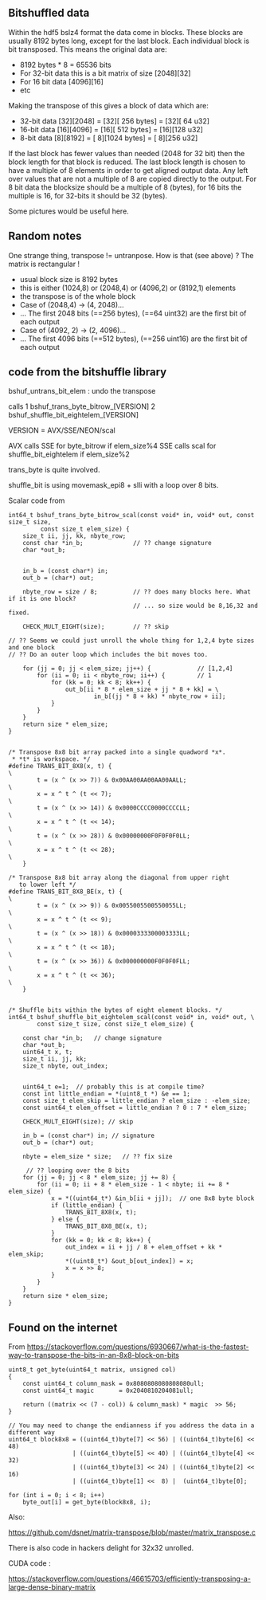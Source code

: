 
## Bitshuffled data

Within the hdf5 bslz4 format the data come in blocks. These blocks are usually 8192
bytes long, except for the last block. Each individual block is bit transposed. This
means the original data are:

 - 8192 bytes * 8 = 65536 bits
 - For 32-bit data this is a bit matrix of size [2048][32]
 - For 16 bit data [4096][16]
 - etc

Making the transpose of this gives a block of data which are:
 - 32-bit data [32][2048] = [32][ 256 bytes] = [32][ 64 u32]
 - 16-bit data [16][4096] = [16][ 512 bytes] = [16][128 u32]
 -  8-bit data  [8][8192] = [ 8][1024 bytes] = [ 8][256 u32]

If the last block has fewer values than needed (2048 for 32 bit) then the block length
for that block is reduced. The last block length is chosen to have a multiple of 8 elements
in order to get aligned output data. Any left over values that are not a multiple
of 8 are copied directly to the output. For 8 bit data the blocksize should be a multiple
of 8 (bytes), for 16 bits the multiple is 16, for 32-bits it should be 32 (bytes).

Some pictures would be useful here.

## Random notes

One strange thing, transpose != untranpose. How is that (see above) ? The matrix is rectangular !

 - usual block size is 8192 bytes
 - this is either (1024,8) or (2048,4) or (4096,2) or (8192,1) elements
 - the transpose is of the whole block
 - Case of (2048,4) -> (4, 2048)...
 - ... The first 2048 bits (==256 bytes), (==64 uint32) are the first bit of each output
 - Case of (4092, 2) -> (2, 4096)...
 - ... The first 4096 bits (==512 bytes), (==256 uint16) are the first bit of each output

## code from the bitshuffle library

bshuf_untrans_bit_elem : undo the transpose

calls
 1 bshuf_trans_byte_bitrow_[VERSION]
 2 bshuf_shuffle_bit_eightelem_[VERSION]

VERSION = AVX/SSE/NEON/scal

 AVX calls SSE for byte_bitrow if elem_size%4
 SSE calls scal for shuffle_bit_eightelem if elem_size%2

trans_byte is quite involved.

shuffle_bit is using movemask_epi8 + slli with a loop over 8 bits.

Scalar code from
```
int64_t bshuf_trans_byte_bitrow_scal(const void* in, void* out, const size_t size,
         const size_t elem_size) {
    size_t ii, jj, kk, nbyte_row;
    const char *in_b;              // ?? change signature
    char *out_b;


    in_b = (const char*) in;
    out_b = (char*) out;

    nbyte_row = size / 8;          // ?? does many blocks here. What if it is one block?
                                   // ... so size would be 8,16,32 and fixed.

    CHECK_MULT_EIGHT(size);        // ?? skip

// ?? Seems we could just unroll the whole thing for 1,2,4 byte sizes and one block
// ?? Do an outer loop which includes the bit moves too.

    for (jj = 0; jj < elem_size; jj++) {             // [1,2,4]
        for (ii = 0; ii < nbyte_row; ii++) {         // 1
            for (kk = 0; kk < 8; kk++) {
                out_b[ii * 8 * elem_size + jj * 8 + kk] = \
                        in_b[(jj * 8 + kk) * nbyte_row + ii];
            }
        }
    }
    return size * elem_size;
}
```

```

/* Transpose 8x8 bit array packed into a single quadword *x*.
 * *t* is workspace. */
#define TRANS_BIT_8X8(x, t) {                                               \
        t = (x ^ (x >> 7)) & 0x00AA00AA00AA00AALL;                          \
        x = x ^ t ^ (t << 7);                                               \
        t = (x ^ (x >> 14)) & 0x0000CCCC0000CCCCLL;                         \
        x = x ^ t ^ (t << 14);                                              \
        t = (x ^ (x >> 28)) & 0x00000000F0F0F0F0LL;                         \
        x = x ^ t ^ (t << 28);                                              \
    }

/* Transpose 8x8 bit array along the diagonal from upper right
   to lower left */
#define TRANS_BIT_8X8_BE(x, t) {                                            \
        t = (x ^ (x >> 9)) & 0x0055005500550055LL;                          \
        x = x ^ t ^ (t << 9);                                               \
        t = (x ^ (x >> 18)) & 0x0000333300003333LL;                         \
        x = x ^ t ^ (t << 18);                                              \
        t = (x ^ (x >> 36)) & 0x000000000F0F0F0FLL;                         \
        x = x ^ t ^ (t << 36);                                              \
    }


/* Shuffle bits within the bytes of eight element blocks. */
int64_t bshuf_shuffle_bit_eightelem_scal(const void* in, void* out, \
        const size_t size, const size_t elem_size) {

    const char *in_b;   // change signature
    char *out_b;
    uint64_t x, t;
    size_t ii, jj, kk;
    size_t nbyte, out_index;


    uint64_t e=1;  // probably this is at compile time?
    const int little_endian = *(uint8_t *) &e == 1;
    const size_t elem_skip = little_endian ? elem_size : -elem_size;
    const uint64_t elem_offset = little_endian ? 0 : 7 * elem_size;

    CHECK_MULT_EIGHT(size); // skip

    in_b = (const char*) in; // signature
    out_b = (char*) out;

    nbyte = elem_size * size;   // ?? fix size

     // ?? looping over the 8 bits
    for (jj = 0; jj < 8 * elem_size; jj += 8) {
        for (ii = 0; ii + 8 * elem_size - 1 < nbyte; ii += 8 * elem_size) {
            x = *((uint64_t*) &in_b[ii + jj]);  // one 8x8 byte block
            if (little_endian) {
                TRANS_BIT_8X8(x, t);
            } else {
                TRANS_BIT_8X8_BE(x, t);
            }
            for (kk = 0; kk < 8; kk++) {
                out_index = ii + jj / 8 + elem_offset + kk * elem_skip;
                *((uint8_t*) &out_b[out_index]) = x;
                x = x >> 8;
            }
        }
    }
    return size * elem_size;
}
```

## Found on the internet

From https://stackoverflow.com/questions/6930667/what-is-the-fastest-way-to-transpose-the-bits-in-an-8x8-block-on-bits

```
uint8_t get_byte(uint64_t matrix, unsigned col)
{
    const uint64_t column_mask = 0x8080808080808080ull;
    const uint64_t magic       = 0x2040810204081ull;

    return ((matrix << (7 - col)) & column_mask) * magic  >> 56;
}

// You may need to change the endianness if you address the data in a different way
uint64_t block8x8 = ((uint64_t)byte[7] << 56) | ((uint64_t)byte[6] << 48)
                  | ((uint64_t)byte[5] << 40) | ((uint64_t)byte[4] << 32)
                  | ((uint64_t)byte[3] << 24) | ((uint64_t)byte[2] << 16)
                  | ((uint64_t)byte[1] <<  8) |  (uint64_t)byte[0];

for (int i = 0; i < 8; i++)
    byte_out[i] = get_byte(block8x8, i);
```
Also:

https://github.com/dsnet/matrix-transpose/blob/master/matrix_transpose.c

There is also code in hackers delight for 32x32 unrolled.

CUDA code :

https://stackoverflow.com/questions/46615703/efficiently-transposing-a-large-dense-binary-matrix
